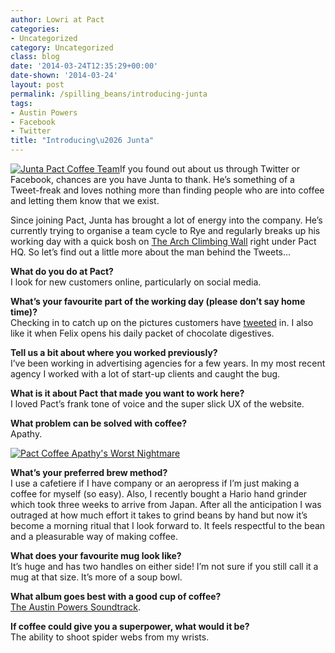 ```yaml
---
author: Lowri at Pact
categories:
- Uncategorized
category: Uncategorized
class: blog
date: '2014-03-24T12:35:29+00:00'
date-shown: '2014-03-24'
layout: post
permalink: /spilling_beans/introducing-junta
tags:
- Austin Powers
- Facebook
- Twitter
title: "Introducing\u2026 Junta"
---
```


[![Junta Pact Coffee
Team](http://pactcoffee.files.wordpress.com/2014/03/junta.png?w=545)](http://pactcoffee.files.wordpress.com/2014/03/junta.png)If
you found out about us through Twitter or Facebook, chances are you have Junta
to thank. He’s something of a Tweet-freak and loves nothing more than finding
people who are into coffee and letting them know that we exist.

Since joining Pact, Junta has brought a lot of energy into the company. He’s
currently trying to organise a team cycle to Rye and regularly breaks up his
working day with a quick bosh on [The Arch Climbing
Wall](http://archclimbingwall.com/) right under Pact HQ. So let’s find out a
little more about the man behind the Tweets…

**What do you do at Pact?**  
I look for new customers online, particularly on social media.

**What’s your favourite part of the working day (please don’t say home
time)?**  
Checking in to catch up on the pictures customers have
[tweeted](https://twitter.com/pactcoffee) in. I also like it when Felix opens
his daily packet of chocolate digestives.

**Tell us a bit about where you worked previously?**  
I’ve been working in advertising agencies for a few years. In my most recent
agency I worked with a lot of start-up clients and caught the bug.

**What is it about Pact that made you want to work here?**  
I loved Pact’s frank tone of voice and the super slick UX of the website.

**What problem can be solved with coffee?**  
Apathy.

[![Pact Coffee Apathy's Worst
Nightmare](http://pactcoffee.files.wordpress.com/2014/03/apathy.jpg?w=545)](http://pactcoffee.files.wordpress.com/2014/03/apathy.jpg)

**What’s your preferred brew method?**  
I use a cafetiere if I have company or an aeropress if I’m just making a
coffee for myself (so easy). Also, I recently bought a Hario hand grinder
which took three weeks to arrive from Japan. After all the anticipation I was
outraged at how much effort it takes to grind beans by hand but now it’s
become a morning ritual that I look forward to. It feels respectful to the
bean and a pleasurable way of making coffee.

**What does your favourite mug look like?**  
It’s huge and has two handles on either side! I’m not sure if you still call
it a mug at that size. It’s more of a soup bowl.

**What album goes best with a good cup of coffee?**  
[The Austin Powers Soundtrack](https://www.youtube.com/watch?v=ClyD7DjSVe8).

**If coffee could give you a superpower, what would it be?**  
The ability to shoot spider webs from my wrists.